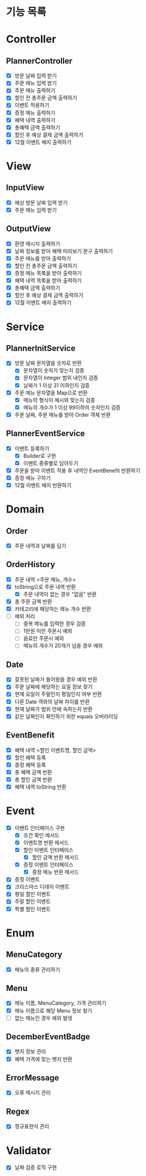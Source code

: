 # 기능 목록

# Controller

## PlannerController

- [X]  방문 날짜 입력 받기
- [X]  주문 메뉴 입력 받기
- [X]  주문 메뉴 출력하기
- [X]  할인 전 총주문 금액 출력하기
- [X]  이벤트 적용하기
- [X]  증정 메뉴 출력하기
- [X]  혜택 내역 출력하기
- [X]  총혜택 금액 출력하기
- [X]  할인 후 예상 결제 금액 출력하기
- [X]  12월 이벤트 배지 출력하기

# View

## InputView

- [X]  예상 방문 날짜 입력 받기
- [X]  주문 메뉴 입력 받기

## OutputView

- [X]  환영 메시지 출력하기
- [X]  날짜 정보를 받아 혜택 미리보기 문구 출력하기
- [X]  주문 메뉴를 받아 출력하기
- [X]  할인 전 총주문 금액 출력하기
- [X]  증정 메뉴 목록을 받아 출력하기
- [X]  혜택 내역 목록을 받아 출력하기
- [X]  총혜택 금액 출력하기
- [X]  할인 후 예상 결제 금액 출력하기
- [X]  12월 이벤트 배지 출력하기

# Service

## PlannerInitService

- [X]  방문 날짜 문자열을 숫자로 반환
    - [X]  문자열이 숫자가 맞는지 검증
    - [X]  문자열이 Integer 범위 내인지 검증
    - [X]  날짜가 1 이상 31 이하인지 검증
- [X]  주문 메뉴 문자열을 Map으로 반환
    - [X]  메뉴의 형식이 예시와 맞는지 검증
    - [X]  메뉴의 개수가 1 이상 99이하의 숫자인지 검증
- [X]  주문 날짜, 주문 메뉴를 받아 Order 객체 반환

## PlannerEventService

- [X]  이벤트 등록하기
    - [X]  Builder로 구현
    - [X]  이벤트 종류별로 담아두기
- [X]  주문을 받아 이벤트 적용 후 내역인 EventBenefit 반환하기
- [X]  증정 메뉴 구하기
- [X]  12월 이벤트 배지 반환하기

# Domain

## Order

- [X]  주문 내역과 날짜를 담기

## OrderHistory

- [X]  주문 내역 <주문 메뉴, 개수>
- [X]  toString으로 주문 내역 반환
    - [X]  주문 내역이 없는 경우 "없음" 반환 
- [X]  총 주문 금액 반환
- [X]  카테고리에 해당하는 메뉴 개수 반환
- [ ]  예외 처리
    - [ ]  중복 메뉴를 입력한 경우 검증
    - [ ]  1만원 미만 주문시 예외 
    - [ ]  음료만 주문시 예외
    - [ ]  메뉴의 개수가 20개가 넘을 경우 예외

## Date

- [X]  잘못된 날짜가 들어왔을 경우 예외 반환
- [X]  주문 날짜에 해당하는 요일 정보 찾기
- [X]  현재 요일이 주말인지 평일인지 여부 반환
- [X]  다른 Date 객와의 날짜 차이를 반환
- [X]  현재 날짜가 범위 안에 속하는지 반환
- [X]  같은 날짜인지 확인하기 위한 equals 오버라이딩

## EventBenefit

- [X]  혜택 내역 <할인 이벤트명, 할인 금액>
- [X]  할인 혜택 등록
- [X]  증정 혜택 등록
- [X]  총 혜택 금액 반환
- [X]  총 할인 금액 반환
- [X]  혜택 내역 toString 반환

# Event

- [X]  이벤트 인터페이스 구현
    - [X]  조건 확인 메서드
    - [X]  이벤트명 반환 메서드 
    - [X]  할인 이벤트 인터페이스
       - [X]  할인 금액 반환 메서드
    - [X]  증정 이벤트 인터페이스
       - [X]  증정 메뉴 반환 메서드
- [X]  증정 이벤트
- [X]  크리스마스 디데이 이벤트
- [X]  평일 할인 이벤트
- [X]  주말 할인 이벤트
- [X]  특별 할인 이벤트

# Enum

## MenuCategory

- [X]  메뉴의 종류 관리하기

## Menu

- [X]  메뉴 이름, MenuCategory, 가격 관리하기
- [X]  메뉴 이름으로 해당 Menu 정보 찾기
- [ ]  없는 메뉴인 경우 예외 발생

## DecemberEventBadge

- [X]  뱃지 정보 관리
- [X]  혜택 가격에 맞는 뱃지 반환

## ErrorMessage

- [X]  오류 메시지 관리

## Regex

- [X]  정규표현식 관리

# Validator

- [X]  날짜 검증 로직 구현
